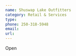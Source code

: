 ```yaml
---
name: Shuswap Lake Outfitters
category: Retail & Services
type:
phone: 250-318-5948
email:
url:
---
```


Open
